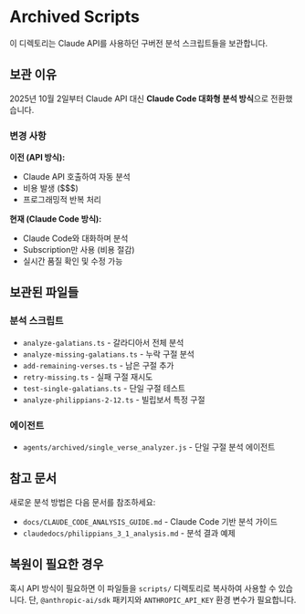 # Archived Scripts

이 디렉토리는 Claude API를 사용하던 구버전 분석 스크립트들을 보관합니다.

## 보관 이유

2025년 10월 2일부터 Claude API 대신 **Claude Code 대화형 분석 방식**으로 전환했습니다.

### 변경 사항

**이전 (API 방식):**
- Claude API 호출하여 자동 분석
- 비용 발생 ($$$)
- 프로그래밍적 반복 처리

**현재 (Claude Code 방식):**
- Claude Code와 대화하며 분석
- Subscription만 사용 (비용 절감)
- 실시간 품질 확인 및 수정 가능

## 보관된 파일들

### 분석 스크립트
- `analyze-galatians.ts` - 갈라디아서 전체 분석
- `analyze-missing-galatians.ts` - 누락 구절 분석
- `add-remaining-verses.ts` - 남은 구절 추가
- `retry-missing.ts` - 실패 구절 재시도
- `test-single-galatians.ts` - 단일 구절 테스트
- `analyze-philippians-2-12.ts` - 빌립보서 특정 구절

### 에이전트
- `agents/archived/single_verse_analyzer.js` - 단일 구절 분석 에이전트

## 참고 문서

새로운 분석 방법은 다음 문서를 참조하세요:
- `docs/CLAUDE_CODE_ANALYSIS_GUIDE.md` - Claude Code 기반 분석 가이드
- `claudedocs/philippians_3_1_analysis.md` - 분석 결과 예제

## 복원이 필요한 경우

혹시 API 방식이 필요하면 이 파일들을 `scripts/` 디렉토리로 복사하여 사용할 수 있습니다.
단, `@anthropic-ai/sdk` 패키지와 `ANTHROPIC_API_KEY` 환경 변수가 필요합니다.
